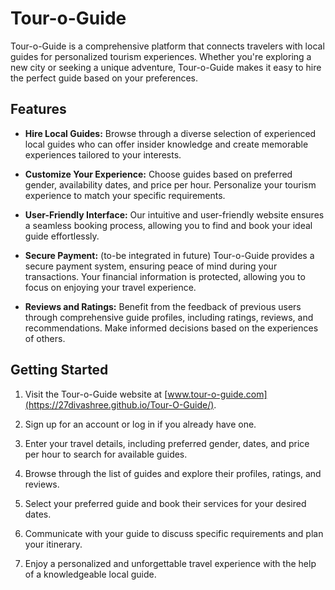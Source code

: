 # Tour-o-Guide

Tour-o-Guide is a comprehensive platform that connects travelers with local guides for personalized tourism experiences. Whether you're exploring a new city or seeking a unique adventure, Tour-o-Guide makes it easy to hire the perfect guide based on your preferences.

## Features

- **Hire Local Guides:** Browse through a diverse selection of experienced local guides who can offer insider knowledge and create memorable experiences tailored to your interests.

- **Customize Your Experience:** Choose guides based on preferred gender, availability dates, and price per hour. Personalize your tourism experience to match your specific requirements.

- **User-Friendly Interface:** Our intuitive and user-friendly website ensures a seamless booking process, allowing you to find and book your ideal guide effortlessly.

- **Secure Payment:** (to-be integrated in future) Tour-o-Guide provides a secure payment system, ensuring peace of mind during your transactions. Your financial information is protected, allowing you to focus on enjoying your travel experience.

- **Reviews and Ratings:** Benefit from the feedback of previous users through comprehensive guide profiles, including ratings, reviews, and recommendations. Make informed decisions based on the experiences of others.

## Getting Started

1. Visit the Tour-o-Guide website at [www.tour-o-guide.com](https://27divashree.github.io/Tour-O-Guide/).

2. Sign up for an account or log in if you already have one.

3. Enter your travel details, including preferred gender, dates, and price per hour to search for available guides.

4. Browse through the list of guides and explore their profiles, ratings, and reviews.

5. Select your preferred guide and book their services for your desired dates.

6. Communicate with your guide to discuss specific requirements and plan your itinerary.

7. Enjoy a personalized and unforgettable travel experience with the help of a knowledgeable local guide.



